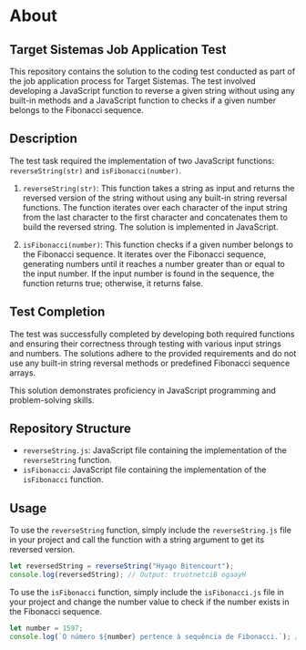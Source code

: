 # About

## Target Sistemas Job Application Test

This repository contains the solution to the coding test conducted as part of the job application process for Target Sistemas. The test involved developing a JavaScript function to reverse a given string without using any built-in methods and a JavaScript function to checks if a given number belongs to the Fibonacci sequence.

## Description

The test task required the implementation of two JavaScript functions: `reverseString(str)` and `isFibonacci(number)`.

1. `reverseString(str)`: This function takes a string as input and returns the reversed version of the string without using any built-in string reversal functions. The function iterates over each character of the input string from the last character to the first character and concatenates them to build the reversed string. The solution is implemented in JavaScript.

2. `isFibonacci(number)`: This function checks if a given number belongs to the Fibonacci sequence. It iterates over the Fibonacci sequence, generating numbers until it reaches a number greater than or equal to the input number. If the input number is found in the sequence, the function returns true; otherwise, it returns false.

## Test Completion

The test was successfully completed by developing both required functions and ensuring their correctness through testing with various input strings and numbers. The solutions adhere to the provided requirements and do not use any built-in string reversal methods or predefined Fibonacci sequence arrays.

This solution demonstrates proficiency in JavaScript programming and problem-solving skills.


## Repository Structure

- `reverseString.js`: JavaScript file containing the implementation of the `reverseString` function.
- `isFibonacci`: JavaScript file containing the implementation of the `isFibonacci` function.

## Usage

To use the `reverseString` function, simply include the `reverseString.js` file in your project and call the function with a string argument to get its reversed version.

```javascript
let reversedString = reverseString("Hyago Bitencourt");
console.log(reversedString); // Output: truotnetciB ogaayH
```

To use the `isFibonacci` function, simply include the `isFibonacci.js` file in your project and change the number value to check if the number exists in the Fibonacci sequence.

```javascript
let number = 1597;
console.log(`O número ${number} pertence à sequência de Fibonacci.`); // Output: O número 1597 pertence à sequência de Fibonacci.


